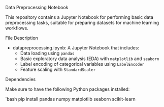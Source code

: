 Data Preprocessing Notebook

This repository contains a Jupyter Notebook for performing basic data preprocessing tasks, suitable for preparing datasets for machine learning workflows.

File Description

- datapreprocessing.ipynb: A Jupyter Notebook that includes:
  - Data loading using `pandas`
  - Basic exploratory data analysis (EDA) with `matplotlib` and `seaborn`
  - Label encoding of categorical variables using `LabelEncoder`
  - Feature scaling with `StandardScaler`

Dependencies

Make sure to have the following Python packages installed:

`bash
pip install pandas numpy matplotlib seaborn scikit-learn
